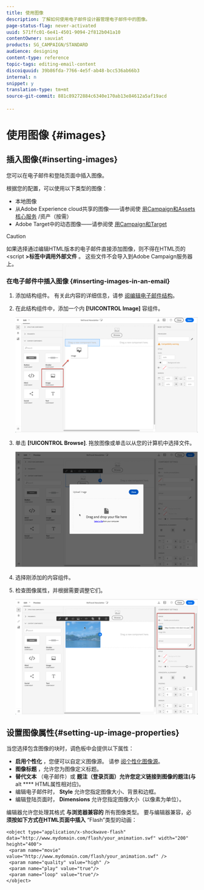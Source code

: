 ```yaml
---
title: 使用图像
description: 了解如何使用电子邮件设计器管理电子邮件中的图像。
page-status-flag: never-activated
uuid: 571ffc01-6e41-4501-9094-2f812b041a10
contentOwner: sauviat
products: SG_CAMPAIGN/STANDARD
audience: designing
content-type: reference
topic-tags: editing-email-content
discoiquuid: 39b86fda-7766-4e5f-ab48-bcc536ab66b3
internal: n
snippet: y
translation-type: tm+mt
source-git-commit: 881c89272884c6340e170ab13e84612a5af19acd

---
```



# 使用图像 {#images}

## 插入图像{#inserting-images}

您可以在电子邮件和登陆页面中插入图像。

根据您的配置，可以使用以下类型的图像：

* 本地图像
* 从Adobe Experience cloud共享的图像——请参阅使 [用Campaign和Assets核心服务](../../integrating/using/working-with-campaign-and-assets-core-service.md) /资产（按需）
* Adobe Target中的动态图像——请参阅使 [用Campaign和Target](../../integrating/using/about-campaign-target-integration.md)

>[!CAUTION]
>
>如果选择通过编辑HTML版本的电子邮件直接添加图像，则不得在HTML页的&lt;script **>标签中调用外部文件** 。 这些文件不会导入到Adobe Campaign服务器上。

### 在电子邮件中插入图像 {#inserting-images-in-an-email}

1. 添加结构组件。 有关此内容的详细信息，请参 [阅编辑电子邮件结构](../../designing/using/designing-from-scratch.md#defining-the-email-structure)。
1. 在此结构组件中，添加一个内 **[!UICONTROL Image]** 容组件。

   ![](assets/des_insert_images_1.png)

1. 单击 **[!UICONTROL Browse]**. 拖放图像或单击以从您的计算机中选择文件。

   ![](assets/des_insert_images_2.png)

1. 选择刚添加的内容组件。
1. 检查图像属性，并根据需要调整它们。

   ![](assets/des_insert_images_3.png)

## 设置图像属性{#setting-up-image-properties}

当您选择包含图像的块时，调色板中会提供以下属性：

* **启用个性化** ，您便可以自定义图像源。 请参 [阅个性化图像源](../../designing/using/personalization.md#personalizing-an-image-source)。
* **图像标题** ，允许您为图像定义标题。
* **替代文本** （电子邮件）或 **题注（登录页面）允许您定义链接到图像的题注(与** alt **** HTML属性相对应)。
* 编辑电子邮件时， **Style** 允许您指定图像大小、背景和边框。
* 编辑登陆页面时， **Dimensions** 允许您指定图像大小（以像素为单位）。

编辑器允许您处理其格式 **与浏览器兼容的** 所有图像类型。 要与编辑器兼容，必 **须按如下方式在HTML页面中插入** “Flash”类型的动画：

```
<object type="application/x-shockwave-flash" data="http://www.mydomain.com/flash/your_animation.swf" width="200" height="400">
 <param name="movie" value="http://www.mydomain.com/flash/your_animation.swf" />
 <param name="quality" value="high" />
 <param name="play" value="true"/>
 <param name="loop" value="true"/> 
</object>
```

<!--
## Modifying images with the Adobe Creative SDK{#modifying-images-with-the-adobe-creative-sdk}

You can edit images and use a complete set of features powered by the Adobe Creative SDK to enhance your images directly in the content editor when editing emails or landing pages.

The image editor offers a powerful, full-featured image editing UI component that allows you to edit images and apply effects and frames, original high-quality stickers, beautiful overlays, fun features like tilt shift and color splash, pro-level adjustments and more.

To modify an image with the Adobe Creative SDK:

1. Select the image.
1. In the toolbar, click the Creative Cloud icon.

   ![](assets/des_creative_sdk_icon.png)

1. Select the tool you want to use through the icons on the top of the window to modify the image.

   ![](assets/email_designer_ccsdktoolbar.png)

1. Click **[!UICONTROL Save]** when modifications are done. The updated image is saved on Adobe Campaign server and ready to be used.

>[!NOTE]
>
>Tools offered in the image editor cannot be customized.
-->